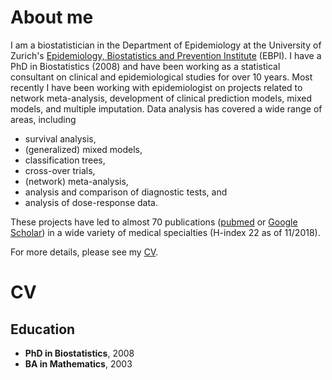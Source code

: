 # About me

I am a biostatistician in the Department of Epidemiology at the University of Zurich's [Epidemiology, Biostatistics and Prevention Institute](http://www.ebpi.uzh.ch) (EBPI). I have a PhD in Biostatistics (2008) and have been working as a statistical consultant on clinical and epidemiological studies for over 10 years. Most recently I have been working with epidemiologist on projects related to network meta-analysis, development of clinical prediction models, mixed models, and multiple imputation. Data analysis has covered a wide range of areas, including

- survival analysis,
- (generalized) mixed models,
- classification trees,
- cross-over trials,
- (network) meta-analysis,
- analysis and comparison of diagnostic tests, and
- analysis of dose-response data.

These projects have led to almost 70 publications ([pubmed](https://www.ncbi.nlm.nih.gov/pubmed?term=((((Zurich%5BAffiliation%5D)%20OR%20St%20Gallen%5BAffiliation%5D)%20OR%20Pittsburgh%5BAffiliation%5D)%20OR%20Gall%5BAffiliation%5D)%20AND%20Haile%20S%5BAuthor%5D) or [Google Scholar](https://scholar.google.com/citations?user=UARLzyIAAAAJ)) in a wide variety of medical specialties (H-index 22 as of 11/2018).

For more details, please see my [CV](cv.html).

# CV

## Education

- **PhD in Biostatistics**, 2008
- **BA in Mathematics**, 2003
